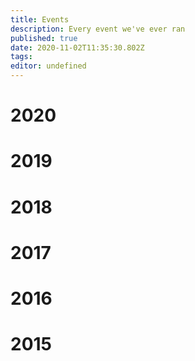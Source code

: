 ```yaml
---
title: Events
description: Every event we've ever ran
published: true
date: 2020-11-02T11:35:30.802Z
tags: 
editor: undefined
---
```


# 2020


# 2019


# 2018


# 2017


# 2016


# 2015
